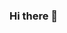 ### Hi there 👋

<!--
Top Programming Languages:
![Top Langs](https://github-readme-stats.vercel.app/api/top-langs/?username=Amit-Binenfeld&layout=compact)
-->

<!--
**Amit-Binenfeld/Amit-Binenfeld** is a ✨ _special_ ✨ repository because its `README.md` (this file) appears on your GitHub profile.

Here are some ideas to get you started:

- 🔭 I’m currently working on ...
- 🌱 I’m currently learning ...
- 👯 I’m looking to collaborate on ...
- 🤔 I’m looking for help with ...
- 💬 Ask me about ...
- 📫 How to reach me: ...
- 😄 Pronouns: ...
- ⚡ Fun fact: ...
-->
